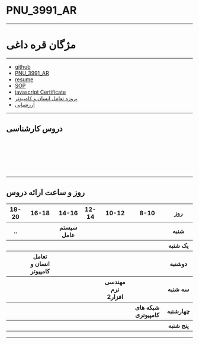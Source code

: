 # PNU_3991_AR
---------
# مژگان قره داغی

---

- [github](https://github.com/mojganqaredaqi)
- [PNU_3991_AR](https://github.com/mojganqaredaqi/PNU_3991_AR)
- [resume](https://github.com/mojganqaredaqi/mojgan.qaredagi)
- [SOP](https://mojganqaredaqi.github.io/SOP/)
- [javascript Certificate](http://github.com/mojganqaredaqi/PNU_3991_AR)
- [پروزه تعامل انسان و کامپیوتر](wps.html)
- [ارزشیابی](PNU_3991_AR/ارزشیابی.pdf)
------------------


## دروس کارشناسی
<br>

<br>

<br>

<br>

<br>



--------------

## روز و ساعت ارائه دروس

<table style="width:100%"> 
  <tr>
    <th>18-20</th>
    <th>16-18</th>
    <th>14-16</th>
    <th>12-14</th>
    <th>10-12</th>
    <th>8-10</th>
    <th>روز</th>
  </tr>
  <tr>
    <th>
      ..
    </th> 
    <th></th>
    <th>سیستم عامل</th> 
    <th></th>  
    <th></th>  
    <th></th> 
    <th>شنبه</th> 
  </tr>
  <tr> 
    <th></th>  
    <th></th> 
    <th></th>  
    <th></th>  
    <th></th>  
    <th></th>  
    <th>یک شنبه</th> 
  </tr> 
  <tr>   
    <th></th>   
    <th>تعامل انسان و کامپیوتر</th>   
    <th></th>   
    <th></th>   
    <th></th>  
    <th></th>   
    <th>دوشنبه</th>
   </tr>  
   <tr>  
  <th></th>   
  <th></th>  
  <th></th>  
  <th></th>  
  <th>مهندسی نرم افزار2</th>   
  <th></th>  
  <th>سه شنبه</th> 
</tr> 
<tr>  
  <th></th> 
  <th></th> 
  <th></th> 
  <th></th> 
  <th></th> 
  <th>شبکه های کامپیوتری</th>  
  <th>چهارشنبه</th> 
</tr>  
<tr>  
  <th></th>  
  <th></th>  
  <th></th>  
  <th></th>  
  <th></th>  
  <th></th>  
  <th>پنج شنبه</th> 
 </tr>
</table>

--------------

